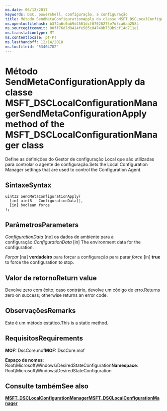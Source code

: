 ```yaml
---
ms.date: 06/12/2017
keywords: DSC, powershell, configuração, a configuração
title: Método SendMetaConfigurationApply da classe MSFT_DSCLocalConfigurationManager
ms.openlocfilehash: b372a6c0ab9d4561dcf67026275e7d3ca6aa2584
ms.sourcegitcommit: 00ff76d7d9414fe585c04740b739b9cf14d711e1
ms.translationtype: MT
ms.contentlocale: pt-PT
ms.lasthandoff: 12/14/2018
ms.locfileid: "53404782"
---
```

# <a name="sendmetaconfigurationapply-method-of-the-msftdsclocalconfigurationmanager-class"></a><span data-ttu-id="6fcb3-103">Método SendMetaConfigurationApply da classe MSFT_DSCLocalConfigurationManager</span><span class="sxs-lookup"><span data-stu-id="6fcb3-103">SendMetaConfigurationApply method of the MSFT_DSCLocalConfigurationManager class</span></span>

<span data-ttu-id="6fcb3-104">Define as definições do Gestor de configuração Local que são utilizadas para controlar o agente de configuração.</span><span class="sxs-lookup"><span data-stu-id="6fcb3-104">Sets the Local Configuration Manager settings that are used to control the Configuration Agent.</span></span>

## <a name="syntax"></a><span data-ttu-id="6fcb3-105">Sintaxe</span><span class="sxs-lookup"><span data-stu-id="6fcb3-105">Syntax</span></span>

```mof
uint32 SendMetaConfigurationApply(
  [in] uint8   ConfigurationData[],
  [in] boolean force
);
```

## <a name="parameters"></a><span data-ttu-id="6fcb3-106">Parâmetros</span><span class="sxs-lookup"><span data-stu-id="6fcb3-106">Parameters</span></span>

<span data-ttu-id="6fcb3-107">*ConfigurationData* \[no\] os dados de ambiente para a configuração.</span><span class="sxs-lookup"><span data-stu-id="6fcb3-107">*ConfigurationData* \[in\] The environment data for the configuration.</span></span>

<span data-ttu-id="6fcb3-108">*Forçar* \[na\] **verdadeiro** para forçar a configuração para parar.</span><span class="sxs-lookup"><span data-stu-id="6fcb3-108">*force* \[in\] **true** to force the configuration to stop.</span></span>

## <a name="return-value"></a><span data-ttu-id="6fcb3-109">Valor de retorno</span><span class="sxs-lookup"><span data-stu-id="6fcb3-109">Return value</span></span>

<span data-ttu-id="6fcb3-110">Devolve zero com êxito; caso contrário, devolve um código de erro.</span><span class="sxs-lookup"><span data-stu-id="6fcb3-110">Returns zero on success; otherwise returns an error code.</span></span>

## <a name="remarks"></a><span data-ttu-id="6fcb3-111">Observações</span><span class="sxs-lookup"><span data-stu-id="6fcb3-111">Remarks</span></span>

<span data-ttu-id="6fcb3-112">Este é um método estático.</span><span class="sxs-lookup"><span data-stu-id="6fcb3-112">This is a static method.</span></span>

## <a name="requirements"></a><span data-ttu-id="6fcb3-113">Requisitos</span><span class="sxs-lookup"><span data-stu-id="6fcb3-113">Requirements</span></span>

<span data-ttu-id="6fcb3-114">**MOF:** DscCore.mof</span><span class="sxs-lookup"><span data-stu-id="6fcb3-114">**MOF:** DscCore.mof</span></span>

<span data-ttu-id="6fcb3-115">**Espaço de nomes**: Root\Microsoft\Windows\DesiredStateConfiguration</span><span class="sxs-lookup"><span data-stu-id="6fcb3-115">**Namespace**: Root\Microsoft\Windows\DesiredStateConfiguration</span></span>

## <a name="see-also"></a><span data-ttu-id="6fcb3-116">Consulte também</span><span class="sxs-lookup"><span data-stu-id="6fcb3-116">See also</span></span>

[<span data-ttu-id="6fcb3-117">**MSFT_DSCLocalConfigurationManager**</span><span class="sxs-lookup"><span data-stu-id="6fcb3-117">**MSFT_DSCLocalConfigurationManager**</span></span>](msft-dsclocalconfigurationmanager.md)